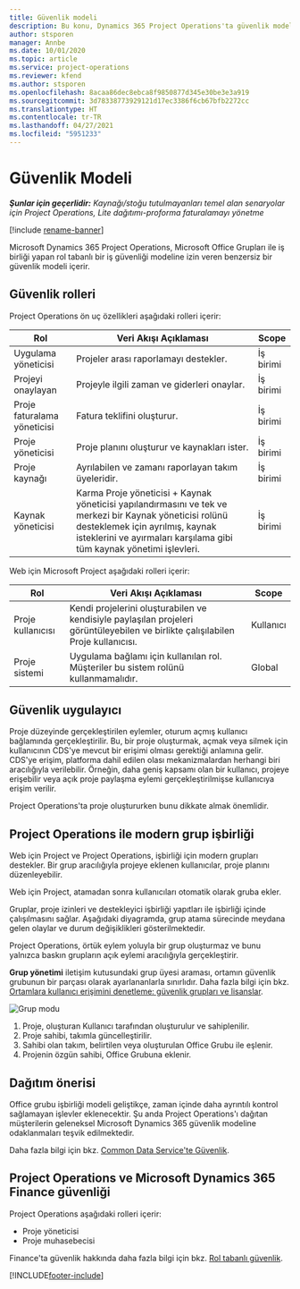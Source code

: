 ```yaml
---
title: Güvenlik modeli
description: Bu konu, Dynamics 365 Project Operations'ta güvenlik modeli hakkında bilgi sağlar.
author: stsporen
manager: Annbe
ms.date: 10/01/2020
ms.topic: article
ms.service: project-operations
ms.reviewer: kfend
ms.author: stsporen
ms.openlocfilehash: 8acaa86dec8ebca8f9850877d345e30be3e3a919
ms.sourcegitcommit: 3d78338773929121d17ec3386f6cb67bfb2272cc
ms.translationtype: HT
ms.contentlocale: tr-TR
ms.lasthandoff: 04/27/2021
ms.locfileid: "5951233"
---
```

# <a name="security-model"></a>Güvenlik Modeli

_**Şunlar için geçerlidir:** Kaynağı/stoğu tutulmayanları temel alan senaryolar için Project Operations, Lite dağıtımı-proforma faturalamayı yönetme_

[!include [rename-banner](~/includes/cc-data-platform-banner.md)]

Microsoft Dynamics 365 Project Operations, Microsoft Office Grupları ile iş birliği yapan rol tabanlı bir iş güvenliği modeline izin veren benzersiz bir güvenlik modeli içerir. 


## <a name="security-roles"></a>Güvenlik rolleri
Project Operations ön uç özellikleri aşağıdaki rolleri içerir:

| Rol                          | Veri Akışı Açıklaması                                                                                                                                                                 | Scope |
|-------------------------------|-----------------------------------------------------------------------------------------------------------------------------------------------------------------------------|------|
| Uygulama yöneticisi              | Projeler arası raporlamayı destekler.                                                                                                            | İş birimi              |
| Projeyi onaylayan              | Projeyle ilgili zaman ve giderleri onaylar.                                                                                                                              | İş birimi |
| Proje faturalama yöneticisi | Fatura teklifini oluşturur.                                                                                                                                                 | İş birimi |
| Proje yöneticisi               | Proje planını oluşturur ve kaynakları ister.                                                                                                                              | İş birimi |
| Proje kaynağı              | Ayrılabilen ve zamanı raporlayan takım üyeleridir.                                                                                                          | İş birimi|
| Kaynak yöneticisi              | Karma Proje yöneticisi + Kaynak yöneticisi yapılandırmasını ve tek ve merkezi bir Kaynak yöneticisi rolünü desteklemek için ayrılmış, kaynak isteklerini ve ayırmaları karşılama gibi tüm kaynak yönetimi işlevleri. | İş birimi |


Web için Microsoft Project aşağıdaki rolleri içerir:

| Rol           | Veri Akışı Açıklaması                                                                                                        | Scope  |
|----------------|--------------------------------------------------------------------------------------------------------------------|--------|
| Proje kullanıcısı   | Kendi projelerini oluşturabilen ve kendisiyle paylaşılan projeleri görüntüleyebilen ve birlikte çalışılabilen Proje kullanıcısı. | Kullanıcı   |
| Proje sistemi | Uygulama bağlamı için kullanılan rol. Müşteriler bu sistem rolünü kullanmamalıdır.                                    | Global |

## <a name="security-enforcement"></a>Güvenlik uygulayıcı
Proje düzeyinde gerçekleştirilen eylemler, oturum açmış kullanıcı bağlamında gerçekleştirilir. Bu, bir proje oluşturmak, açmak veya silmek için kullanıcının CDS'ye mevcut bir erişimi olması gerektiği anlamına gelir. CDS'ye erişim, platforma dahil edilen olası mekanizmalardan herhangi biri aracılığıyla verilebilir. Örneğin, daha geniş kapsamı olan bir kullanıcı, projeye erişebilir veya açık proje paylaşma eylemi gerçekleştirilmişse kullanıcıya erişim verilir.

Project Operations'ta proje oluştururken bunu dikkate almak önemlidir.

## <a name="modern-group-collaboration-with-project-operations"></a>Project Operations ile modern grup işbirliği
Web için Project ve Project Operations, işbirliği için modern grupları destekler. Bir grup aracılığıyla projeye eklenen kullanıcılar, proje planını düzenleyebilir.

Web için Project, atamadan sonra kullanıcıları otomatik olarak gruba ekler.

Gruplar, proje izinleri ve destekleyici işbirliği yapıtları ile işbirliği içinde çalışılmasını sağlar. Aşağıdaki diyagramda, grup atama sürecinde meydana gelen olaylar ve durum değişiklikleri gösterilmektedir.

Project Operations, örtük eylem yoluyla bir grup oluşturmaz ve bunu yalnızca baskın grupların açık eylemi aracılığıyla gerçekleştirir.

**Grup yönetimi** iletişim kutusundaki grup üyesi araması, ortamın güvenlik grubunun bir parçası olarak ayarlananlarla sınırlıdır. Daha fazla bilgi için bkz. [Ortamlara kullanıcı erişimini denetleme: güvenlik grupları ve lisanslar](/power-platform/admin/control-user-access).

![Grup modu](./media/groupsmode.png)

1. Proje, oluşturan Kullanıcı tarafından oluşturulur ve sahiplenilir.
2. Proje sahibi, takımla güncelleştirilir.
3. Sahibi olan takım, belirtilen veya oluşturulan Office Grubu ile eşlenir.
4. Projenin özgün sahibi, Office Grubuna eklenir.

## <a name="deployment-recommendation"></a>Dağıtım önerisi
Office grubu işbirliği modeli geliştikçe, zaman içinde daha ayrıntılı kontrol sağlamayan işlevler eklenecektir. Şu anda Project Operations'ı dağıtan müşterilerin geleneksel Microsoft Dynamics 365 güvenlik modeline odaklanmaları teşvik edilmektedir.

Daha fazla bilgi için bkz. [Common Data Service'te Güvenlik](/power-platform/admin/wp-security).

## <a name="project-operations-and-microsoft-dynamics-365-finance-security"></a>Project Operations ve Microsoft Dynamics 365 Finance güvenliği
Project Operations aşağıdaki rolleri içerir:

- Proje yöneticisi
- Proje muhasebecisi

Finance'ta güvenlik hakkında daha fazla bilgi için bkz. [Rol tabanlı güvenlik](/dynamics365/fin-ops-core/dev-itpro/sysadmin/role-based-security).




[!INCLUDE[footer-include](../includes/footer-banner.md)]